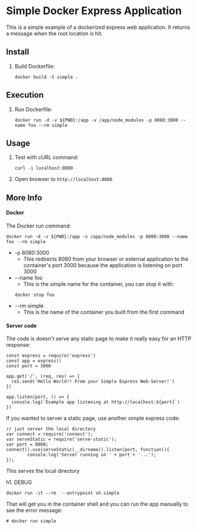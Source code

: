 # Simple Docker Express Application
This is a simple example of a dockerized express web application.  It returns a message when the root location is hit.  

## Install

1. Build Dockerfile:
   ```
   docker build -t simple .
   ```
   
## Execution
1. Run Dockerfile:
   ```
   docker run -d -v ${PWD}:/app -v /app/node_modules -p 8080:3000 --name foo --rm simple
   ```
   
## Usage
1. Test with cURL command:
   ```
   curl -i localhost:8080
   ```
1. Open browser to `http://localhost:8080`


## More Info
#### Docker
The Docker run command:
```
docker run -d -v ${PWD}:/app -v /app/node_modules -p 8080:3000 --name foo --rm simple
```
* -p 8080:3000
   * This redirects 8080 from your browser or external application to the container's port 3000 because the application is listening on port 3000
* --name foo
   * This is the simple name for the container, you can stop it with:
   ```
   docker stop foo
   ```
* --rm simple
   * This is the name of the container you built from the first command


#### Server code
The code is doesn't serve any static page to make it really easy for an HTTP response:
```
const express = require('express')
const app = express()
const port = 3000

app.get('/', (req, res) => {
  res.send('Hello World!! From your Simple Express Web-Server!')
})

app.listen(port, () => {
  console.log(`Example app listening at http://localhost:${port}`)
})
```

If you wanted to server a static page, use another simple express code:
```
// just server the local directory
var connect = require('connect');
var serveStatic = require('serve-static');
var port = 8080;
connect().use(serveStatic(__dirname)).listen(port, function(){
        console.log('Server running on ' + port + '...');
});
```
This serves the local directory 

h1. DEBUG
```
docker run -it --rm  --entrypoint sh simple
```

That will get you in the container shell and you can run the app manually to see the error message:
```
# docker run simple
```
